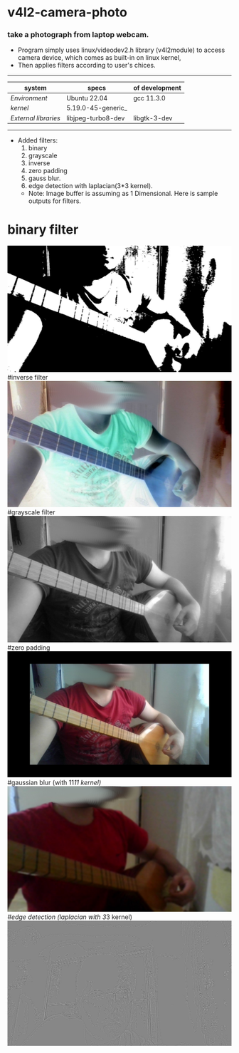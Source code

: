 # v4l2-camera-photo
### take a photograph from laptop webcam.

- Program simply uses linux/videodev2.h library (v4l2module) to access camera device, which comes as built-in on linux kernel,
- Then applies filters according to user's chices.
***
system | specs | of development|
--- | --- | --- |
_Environment_| Ubuntu 22.04| gcc 11.3.0
_kernel_  | 5.19.0-45-generic_
_External libraries_| libjpeg-turbo8-dev| libgtk-3-dev
  ***
- Added filters:
  1. binary
  2. grayscale
  3. inverse
  4. zero padding
  5. gauss blur.
  6. edge detection with laplacian(3*3 kernel).
  - Note: Image buffer is assuming as 1 Dimensional. Here is sample outputs for filters.
# binary filter
![sample binary filter](https://github.com/ibo52/v4l2-camera-photo/blob/main/sample%20images/binary.jpg)
#inverse filter
![sample inverse filter](https://github.com/ibo52/v4l2-camera-photo/blob/main/sample%20images/inversed.jpg)
#grayscale filter
![sample grayed filter](https://github.com/ibo52/v4l2-camera-photo/blob/main/sample%20images/grayscaled.jpg)
#zero padding
![sample zero padding](https://github.com/ibo52/v4l2-camera-photo/blob/main/sample%20images/zero_padded.jpg)
#gaussian blur (with 11*11 kernel)
![sample blur](https://github.com/ibo52/v4l2-camera-photo/blob/main/sample%20images/gauss_blur.jpg)
#edge detection (laplacian with 3*3 kernel)
![sample blur](https://github.com/ibo52/v4l2-camera-photo/blob/main/sample%20images/laplace_edge.jpg)
